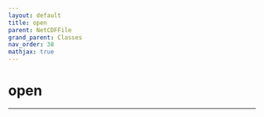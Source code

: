 ```yaml
---
layout: default
title: open
parent: NetCDFFile
grand_parent: Classes
nav_order: 38
mathjax: true
---
```


#  open




---

